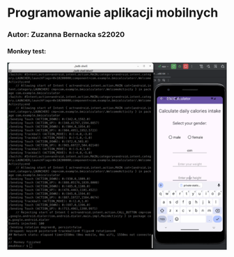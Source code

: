 # Programowanie aplikacji mobilnych
### Autor: Zuzanna Bernacka s22020

#### Monkey test:
![Monkey test](monkey-test.png)
